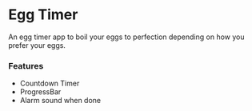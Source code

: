 # Egg Timer

An egg timer app to boil your eggs to perfection depending on how you prefer your eggs.

### Features

- Countdown Timer
- ProgressBar
- Alarm sound when done

